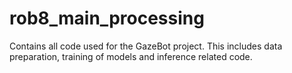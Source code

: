 # rob8_main_processing
Contains all code used for the GazeBot project. This includes data preparation, training of models and inference related code.
